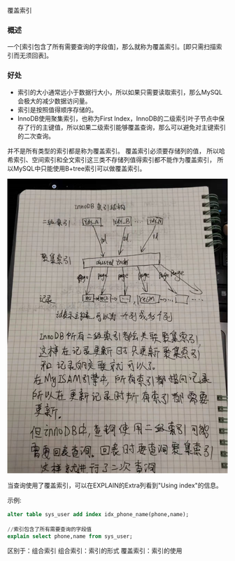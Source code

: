 覆盖索引


### 概述
一个[索引包含了所有需要查询的字段值]，那么就称为覆盖索引。[即只需扫描索引而无须回表]。


### 好处
- 索引的大小通常远小于数据行大小，所以如果只需要读取索引，那么MySQL会极大的减少数据访问量。
- 索引是按照值得顺序存储的。
- InnoDB使用聚集索引，也称为First Index，InnoDB的二级索引叶子节点中保存了行的主键值，所以如果二级索引能够覆盖查询，那么可以避免对主键索引的二次查询。

并不是所有类型的索引都是称为覆盖索引。
覆盖索引必须要存储列的值，
所以哈希索引、空间索引和全文索引这三类不存储列值得索引都不能作为覆盖索引，
所以MySQL中只能使用B+tree索引可以做覆盖索引。

![索引](./image/索引.png)

当查询使用了覆盖索引，可以在EXPLAIN的Extra列看到"Using index"的信息。

示例:
```sql
alter table sys_user add index idx_phone_name(phone,name);

//索引包含了所有需要查询的字段值
explain select phone,name from sys_user;
```

区别于：组合索引
组合索引：索引的形式
覆盖索引：索引的使用